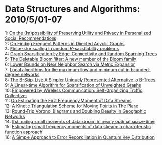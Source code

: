 # Data Structures and Algorithms: 2010/5/01-07  
1: [On the (Im)possibility of Preserving Utility and Privacy in Personalized  Social Recommendations](https://doi.org/10.48550/arXiv.1004.5600)  
2: [On Finding Frequent Patterns in Directed Acyclic Graphs](https://doi.org/10.48550/arXiv.1005.0239)  
3: [Finite-size scaling in random $K$-satisfiability problems](https://doi.org/10.48550/arXiv.1005.0251)  
4: [Graph Sparsification by Edge-Connectivity and Random Spanning Trees](https://doi.org/10.48550/arXiv.1005.0265)  
5: [The Deletable Bloom filter: A new member of the Bloom family](https://doi.org/10.48550/arXiv.1005.0352)  
6: [Lower Bounds on Near Neighbor Search via Metric Expansion](https://doi.org/10.48550/arXiv.1005.0418)  
7: [Local algorithms for the maximum flow and minimum cut in bounded-degree  networks](https://doi.org/10.48550/arXiv.1005.0513)  
8: [The B-Skip-List: A Simpler Uniquely Represented Alternative to B-Trees](https://doi.org/10.48550/arXiv.1005.0662)  
9: [A Linear-time Algorithm for Sparsification of Unweighted Graphs](https://doi.org/10.48550/arXiv.1005.0670)  
10: [Empowered by Wireless Communication: Self-Organizing Traffic Collectives](https://doi.org/10.48550/arXiv.1005.0675)  
11: [On Estimating the First Frequency Moment of Data Streams](https://doi.org/10.48550/arXiv.1005.0809)  
12: [A Kinetic Triangulation Scheme for Moving Points in The Plane](https://doi.org/10.48550/arXiv.1005.0912)  
13: [Round-Trip Voronoi Diagrams and Doubling Density in Geographic Networks](https://doi.org/10.48550/arXiv.1005.1053)  
14: [Estimating small moments of data stream in nearly optimal space-time](https://doi.org/10.48550/arXiv.1005.1120)  
15: [Estimating small frequency moments of data stream: a characteristic  function approach](https://doi.org/10.48550/arXiv.1005.1122)  
16: [A Simple Approach to Error Reconciliation in Quantum Key Distribution](https://doi.org/10.48550/arXiv.1005.1206)  